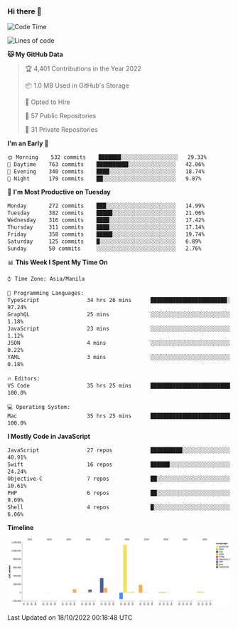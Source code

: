 ### Hi there 👋

<!--START_SECTION:waka-->
![Code Time](http://img.shields.io/badge/Code%20Time-3%2C192%20hrs%2027%20mins-blue)

![Lines of code](https://img.shields.io/badge/From%20Hello%20World%20I%27ve%20Written-2%20Million%20lines%20of%20code-blue)

**🐱 My GitHub Data** 

> 🏆 4,401 Contributions in the Year 2022
 > 
> 📦 1.0 MB Used in GitHub's Storage 
 > 
> 💼 Opted to Hire
 > 
> 📜 57 Public Repositories 
 > 
> 🔑 31 Private Repositories  
 > 
**I'm an Early 🐤** 

```text
🌞 Morning    532 commits    ███████░░░░░░░░░░░░░░░░░░   29.33% 
🌆 Daytime    763 commits    ██████████░░░░░░░░░░░░░░░   42.06% 
🌃 Evening    340 commits    ████░░░░░░░░░░░░░░░░░░░░░   18.74% 
🌙 Night      179 commits    ██░░░░░░░░░░░░░░░░░░░░░░░   9.87%

```
📅 **I'm Most Productive on Tuesday** 

```text
Monday       272 commits    ███░░░░░░░░░░░░░░░░░░░░░░   14.99% 
Tuesday      382 commits    █████░░░░░░░░░░░░░░░░░░░░   21.06% 
Wednesday    316 commits    ████░░░░░░░░░░░░░░░░░░░░░   17.42% 
Thursday     311 commits    ████░░░░░░░░░░░░░░░░░░░░░   17.14% 
Friday       358 commits    █████░░░░░░░░░░░░░░░░░░░░   19.74% 
Saturday     125 commits    █░░░░░░░░░░░░░░░░░░░░░░░░   6.89% 
Sunday       50 commits     ░░░░░░░░░░░░░░░░░░░░░░░░░   2.76%

```


📊 **This Week I Spent My Time On** 

```text
⌚︎ Time Zone: Asia/Manila

💬 Programming Languages: 
TypeScript               34 hrs 26 mins      ████████████████████████░   97.24% 
GraphQL                  25 mins             ░░░░░░░░░░░░░░░░░░░░░░░░░   1.18% 
JavaScript               23 mins             ░░░░░░░░░░░░░░░░░░░░░░░░░   1.12% 
JSON                     4 mins              ░░░░░░░░░░░░░░░░░░░░░░░░░   0.22% 
YAML                     3 mins              ░░░░░░░░░░░░░░░░░░░░░░░░░   0.18%

🔥 Editors: 
VS Code                  35 hrs 25 mins      █████████████████████████   100.0%

💻 Operating System: 
Mac                      35 hrs 25 mins      █████████████████████████   100.0%

```

**I Mostly Code in JavaScript** 

```text
JavaScript               27 repos            ██████████░░░░░░░░░░░░░░░   40.91% 
Swift                    16 repos            ██████░░░░░░░░░░░░░░░░░░░   24.24% 
Objective-C              7 repos             ██░░░░░░░░░░░░░░░░░░░░░░░   10.61% 
PHP                      6 repos             ██░░░░░░░░░░░░░░░░░░░░░░░   9.09% 
Shell                    4 repos             █░░░░░░░░░░░░░░░░░░░░░░░░   6.06%

```


**Timeline**

![Chart not found](https://raw.githubusercontent.com/rad182/rad182/main/charts/bar_graph.png) 


 Last Updated on 18/10/2022 00:18:48 UTC
<!--END_SECTION:waka-->


<!--
**rad182/rad182** is a ✨ _special_ ✨ repository because its `README.md` (this file) appears on your GitHub profile.

Here are some ideas to get you started:

- 🔭 I’m currently working on ...
- 🌱 I’m currently learning ...
- 👯 I’m looking to collaborate on ...
- 🤔 I’m looking for help with ...
- 💬 Ask me about ...
- 📫 How to reach me: ...
- 😄 Pronouns: ...
- ⚡ Fun fact: ...
-->
